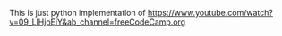 This is just python implementation of https://www.youtube.com/watch?v=09_LlHjoEiY&ab_channel=freeCodeCamp.org
